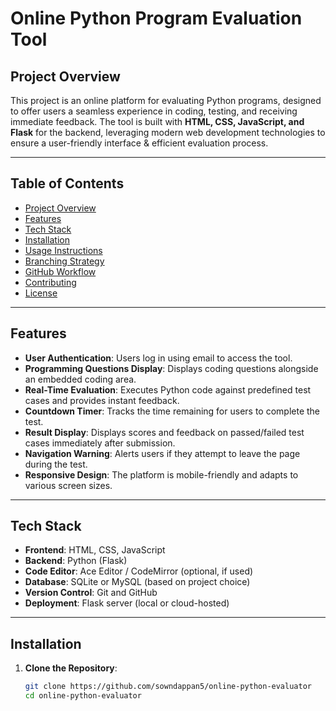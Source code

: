 # **Online Python Program Evaluation Tool**

## **Project Overview**
This project is an online platform for evaluating Python programs, designed to offer users a seamless experience in coding, testing, and receiving immediate feedback. The tool is built with **HTML, CSS, JavaScript, and Flask** for the backend, leveraging modern web development technologies to ensure a user-friendly interface & efficient evaluation process.

---

## **Table of Contents**
- [Project Overview](#project-overview)
- [Features](#features)
- [Tech Stack](#tech-stack)
- [Installation](#installation)
- [Usage Instructions](#usage-instructions)
- [Branching Strategy](#branching-strategy)
- [GitHub Workflow](#github-workflow)
- [Contributing](#contributing)
- [License](#license)

---

## **Features**
- **User Authentication**: Users log in using email to access the tool.
- **Programming Questions Display**: Displays coding questions alongside an embedded coding area.
- **Real-Time Evaluation**: Executes Python code against predefined test cases and provides instant feedback.
- **Countdown Timer**: Tracks the time remaining for users to complete the test.
- **Result Display**: Displays scores and feedback on passed/failed test cases immediately after submission.
- **Navigation Warning**: Alerts users if they attempt to leave the page during the test.
- **Responsive Design**: The platform is mobile-friendly and adapts to various screen sizes.

---

## **Tech Stack**
- **Frontend**: HTML, CSS, JavaScript
- **Backend**: Python (Flask)
- **Code Editor**: Ace Editor / CodeMirror (optional, if used)
- **Database**: SQLite or MySQL (based on project choice)
- **Version Control**: Git and GitHub
- **Deployment**: Flask server (local or cloud-hosted)

---

## **Installation**
1. **Clone the Repository**:
   ```bash
   git clone https://github.com/sowndappan5/online-python-evaluator
   cd online-python-evaluator
